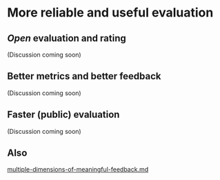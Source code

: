 # More reliable and useful evaluation

## _Open_ evaluation and rating&#x20;

(Discussion coming soon)



## Better metrics and better feedback

(Discussion coming soon)



## Faster (public) evaluation&#x20;

(Discussion coming soon)

## Also

[multiple-dimensions-of-meaningful-feedback.md](multiple-dimensions-of-meaningful-feedback.md "mention")

